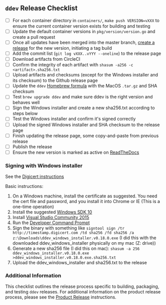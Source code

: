 ## `ddev` Release Checklist 

- [ ] For each container directory in `containers/`, `make push VERSION=vXXX` to ensure the current container version exists for building and testing
- [ ] Update the default container versions in `pkg/version/version.go` and create a pull request
- [ ] Once all updates have been merged into the master branch, [create a release](https://github.com/drud/ddev/releases/new) for the new version, initiating a tag build
- [ ] Add the commit list (`git log vXXX..vYYY --oneline`) to the release page
- [ ] Download artifacts from CircleCI
- [ ] Confirm the integrity of each artifact with `shasum -a256 -c <artifact>.sha256.txt`
- [ ] Upload artifacts and checksums (except for the Windows installer and its checksum) to the Github release page
- [ ] Update the `ddev` [Homebrew formula](https://github.com/drud/homebrew-ddev) with the MacOS `.tar.gz` and SHA checksum
- [ ] Test `brew upgrade ddev` and make sure ddev is the right version and behaves well
- [ ] Sign the Windows installer and create a new sha256.txt according to steps below
- [ ] Test the Windows installer and confirm it's signed correctly
- [ ] Upload the signed Windows installer and SHA checksum to the release page
- [ ] Finish updating the release page, some copy-and-paste from previous release
- [ ] Publish the release
- [ ] Ensure the new version is marked as active on [ReadTheDocs](https://readthedocs.org/dashboard/ddev/versions/)

### Signing with Windows installer

See the [Digicert instructions](https://www.digicert.com/code-signing/signcode-signtool-command-line.htm)

Basic instructions:
1. On a Windows machine, install the certificate as suggested. You need the cert file and password, and you install it into Chrome or IE (This is a one-time operation)
2. Install the suggested [Windows SDK 10](https://developer.microsoft.com/en-us/windows/downloads/windows-10-sdk)
3. Install [Visual Studio Community 2015](https://msdn.microsoft.com/en-us/library/mt613162.aspx)
4. Run the [Developer Command Prompt](https://docs.microsoft.com/en-us/dotnet/framework/tools/developer-command-prompt-for-vs)
5. Sign the binary with something like `signtool sign /tr http://timestamp.digicert.com /td sha256 /fd sha256 /a z:\Downloads\ddev_windows_installer.v0.18.0.exe` (I did this with the downloaded ddev_windows_installer physically on my mac (Z: drive))
6. Generate a new sha256 file (I did this on mac): `shasum -a 256 ddev_windows_installer.v0.18.0.exe >ddev_windows_installer.v0.18.0.exe.sha256.txt`
7. Upload the ddev_windows_installer and sha256.txt to the release

### Additional Information

This checklist outlines the release process specific to building, packaging, and testing `ddev` releases.  For additional information on the product release process, please see the [Product Release](https://github.com/drud/community/blob/master/development/product_release.md) instructions.
